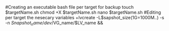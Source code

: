 #Creating an executable bash file per target for backup
touch $targetName.sh
chmod +X $targetName.sh
nano $targetName.sh
#Editing per target the nesecary variables
+lvcreate -L$sapshot_size(1G=1000M..) -s -n $Snapshot_name /dev/$VG_name/$LV_name &&
